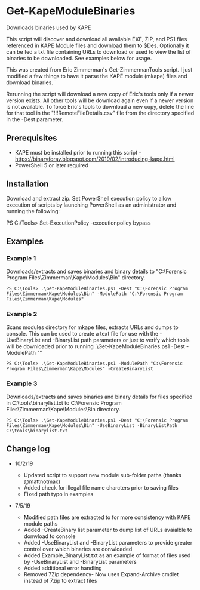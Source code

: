 # Get-KapeModuleBinaries
Downloads binaries used by KAPE

This script will discover and download all available EXE, ZIP, and PS1 files referenced in KAPE Module files and download them to $Des. Optionally it can be fed a txt file containing URLs to download or used to view the list of binaries to be downloaded. See examples below for usage. 

This was created from Eric Zimmerman's Get-ZimmermanTools script. I just modified a few things to have it parse the KAPE module (mkape) files and download binaries.  

Rerunning the script will download a new copy of Eric's tools only if a newer version exists. All other tools will be download again even if a newer version is not available. To force Eric's tools to download a new copy, delete the line for that tool in the "!!!RemoteFileDetails.csv" file from the directory specified in the -Dest parameter.

## Prerequisites
* KAPE must be installed prior to running this script - https://binaryforay.blogspot.com/2019/02/introducing-kape.html
* PowerShell 5 or later required

## Installation

Download and extract zip. Set PowerShell execution policy to allow execution of scripts by launching PowerShell as an administrator and running the following: 

PS C:\Tools> Set-ExecutionPolicy -executionpolicy bypass

## Examples

### Example 1
Downloads/extracts and saves binaries and binary details to "C:\Forensic Program Files\Zimmerman\Kape\Modules\Bin" directory.

    PS C:\Tools> .\Get-KapeModuleBinaries.ps1 -Dest "C:\Forensic Program Files\Zimmerman\Kape\Modules\Bin" -ModulePath "C:\Forensic Program Files\Zimmerman\Kape\Modules"

### Example 2
Scans modules directory for mkape files, extracts URLs and dumps to console. This can be used to create a text file for use 
with the -UseBinaryList and -BinaryList path parameters or just to verify which tools will be downloaded prior to running
.\Get-KapeModuleBinaries.ps1 -Dest <desired tool path> -ModulePath "<Kape Modules Path>"    

    PS C:\Tools> .\Get-KapeModuleBinaries.ps1 -ModulePath "C:\Forensic Program Files\Zimmerman\Kape\Modules" -CreateBinaryList

### Example 3
Downloads/extracts and saves binaries and binary details for files specified in C:\tools\binarylist.txt to C:\Forensic Program Files\Zimmerman\Kape\Modules\Bin directory.

    PS C:\Tools> .\Get-KapeModuleBinaries.ps1 -Dest "C:\Forensic Program Files\Zimmerman\Kape\Modules\Bin" -UseBinaryList -BinaryListPath C:\tools\binarylist.txt
    

## Change log
* 10/2/19
    - Updated script to support new module sub-folder paths (thanks @mattnotmax)
    - Added check for illegal file name charcters prior to saving files
    - Fixed path typo in examples

* 7/5/19
    - Modified path files are extracted to for more consistency with KAPE module paths
    - Added -CreateBinary list parameter to dump list of URLs avaialble to donwload to console
    - Added -UseBinaryList and -BinaryList parameters to provide greater control over which binaries are donwloaded
    - Added Example_BinaryList.txt as an example of format of files used by -UseBinaryList and -BinaryList parameters 
    - Added additional error handling
    - Removed 7Zip dependency- Now uses Expand-Archive cmdlet instead of 7zip to extract files